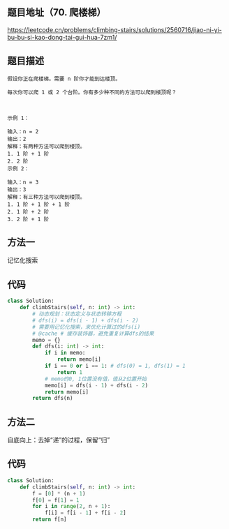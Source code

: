 ## 题目地址（70. 爬楼梯）

https://leetcode.cn/problems/climbing-stairs/solutions/2560716/jiao-ni-yi-bu-bu-si-kao-dong-tai-gui-hua-7zm1/

## 题目描述

```
假设你正在爬楼梯。需要 n 阶你才能到达楼顶。

每次你可以爬 1 或 2 个台阶。你有多少种不同的方法可以爬到楼顶呢？

 

示例 1：

输入：n = 2
输出：2
解释：有两种方法可以爬到楼顶。
1. 1 阶 + 1 阶
2. 2 阶
示例 2：

输入：n = 3
输出：3
解释：有三种方法可以爬到楼顶。
1. 1 阶 + 1 阶 + 1 阶
2. 1 阶 + 2 阶
3. 2 阶 + 1 阶
```

## 方法一

记忆化搜索

## 代码

```python
class Solution:
    def climbStairs(self, n: int) -> int:
        # 动态规划：状态定义与状态转移方程
        # dfs(i) = dfs(i - 1) + dfs(i - 2)
        # 需要用记忆化搜索，来优化计算过的dfs(i)
        # @cache # 缓存装饰器，避免重复计算dfs的结果
        memo = {}
        def dfs(i: int) -> int:
            if i in memo:
                return memo[i]
            if i == 0 or i == 1: # dfs(0) = 1, dfs(1) = 1
                return 1
            # memo的0, 1位置没有值，值从2位置开始
            memo[i] = dfs(i - 1) + dfs(i - 2)
            return memo[i]
        return dfs(n)
```

## 方法二

自底向上：去掉“递”的过程，保留“归”

## 代码

```python
class Solution:
    def climbStairs(self, n: int) -> int:
        f = [0] * (n + 1)
        f[0] = f[1] = 1
        for i in range(2, n + 1):
            f[i] = f[i - 1] + f[i - 2]
        return f[n]
```
